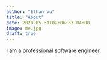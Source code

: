 ```yaml
---
author: "Ethan Vu"
title: "About"
date: 2020-05-31T02:06:53-04:00
image: me.jpg
draft: true
---
```


I am a professional software engineer.
